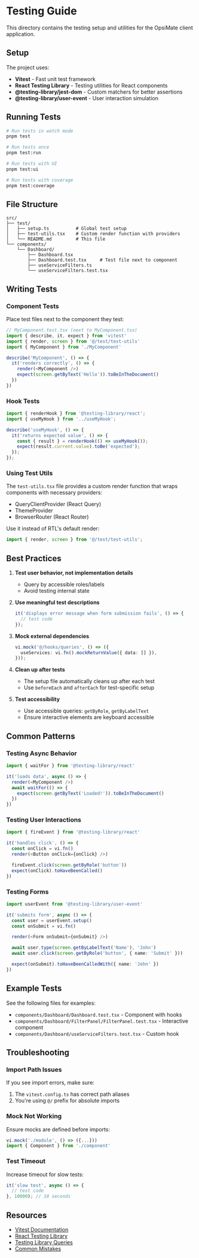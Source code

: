 # Testing Guide

This directory contains the testing setup and utilities for the OpsiMate client application.

## Setup

The project uses:

- **Vitest** - Fast unit test framework
- **React Testing Library** - Testing utilities for React components
- **@testing-library/jest-dom** - Custom matchers for better assertions
- **@testing-library/user-event** - User interaction simulation

## Running Tests

```bash
# Run tests in watch mode
pnpm test

# Run tests once
pnpm test:run

# Run tests with UI
pnpm test:ui

# Run tests with coverage
pnpm test:coverage
```

## File Structure

```
src/
├── test/
│   ├── setup.ts          # Global test setup
│   ├── test-utils.tsx    # Custom render function with providers
│   └── README.md         # This file
└── components/
    └── Dashboard/
        ├── Dashboard.tsx
        ├── Dashboard.test.tsx     # Test file next to component
        ├── useServiceFilters.ts
        └── useServiceFilters.test.tsx
```

## Writing Tests

### Component Tests

Place test files next to the component they test:

```typescript
// MyComponent.test.tsx (next to MyComponent.tsx)
import { describe, it, expect } from 'vitest'
import { render, screen } from '@/test/test-utils'
import { MyComponent } from './MyComponent'

describe('MyComponent', () => {
  it('renders correctly', () => {
    render(<MyComponent />)
    expect(screen.getByText('Hello')).toBeInTheDocument()
  })
})
```

### Hook Tests

```typescript
import { renderHook } from '@testing-library/react';
import { useMyHook } from '../useMyHook';

describe('useMyHook', () => {
  it('returns expected value', () => {
    const { result } = renderHook(() => useMyHook());
    expect(result.current.value).toBe('expected');
  });
});
```

### Using Test Utils

The `test-utils.tsx` file provides a custom render function that wraps components with necessary providers:

- QueryClientProvider (React Query)
- ThemeProvider
- BrowserRouter (React Router)

Use it instead of RTL's default render:

```typescript
import { render, screen } from '@/test/test-utils';
```

## Best Practices

1. **Test user behavior, not implementation details**
   - Query by accessible roles/labels
   - Avoid testing internal state

2. **Use meaningful test descriptions**

   ```typescript
   it('displays error message when form submission fails', () => {
     // test code
   });
   ```

3. **Mock external dependencies**

   ```typescript
   vi.mock('@/hooks/queries', () => ({
     useServices: vi.fn().mockReturnValue({ data: [] }),
   }));
   ```

4. **Clean up after tests**
   - The setup file automatically cleans up after each test
   - Use `beforeEach` and `afterEach` for test-specific setup

5. **Test accessibility**
   - Use accessible queries: `getByRole`, `getByLabelText`
   - Ensure interactive elements are keyboard accessible

## Common Patterns

### Testing Async Behavior

```typescript
import { waitFor } from '@testing-library/react'

it('loads data', async () => {
  render(<MyComponent />)
  await waitFor(() => {
    expect(screen.getByText('Loaded!')).toBeInTheDocument()
  })
})
```

### Testing User Interactions

```typescript
import { fireEvent } from '@testing-library/react'

it('handles click', () => {
  const onClick = vi.fn()
  render(<Button onClick={onClick} />)

  fireEvent.click(screen.getByRole('button'))
  expect(onClick).toHaveBeenCalled()
})
```

### Testing Forms

```typescript
import userEvent from '@testing-library/user-event'

it('submits form', async () => {
  const user = userEvent.setup()
  const onSubmit = vi.fn()

  render(<Form onSubmit={onSubmit} />)

  await user.type(screen.getByLabelText('Name'), 'John')
  await user.click(screen.getByRole('button', { name: 'Submit' }))

  expect(onSubmit).toHaveBeenCalledWith({ name: 'John' })
})
```

## Example Tests

See the following files for examples:

- `components/Dashboard/Dashboard.test.tsx` - Component with hooks
- `components/Dashboard/FilterPanel/FilterPanel.test.tsx` - Interactive component
- `components/Dashboard/useServiceFilters.test.tsx` - Custom hook

## Troubleshooting

### Import Path Issues

If you see import errors, make sure:

1. The `vitest.config.ts` has correct path aliases
2. You're using `@/` prefix for absolute imports

### Mock Not Working

Ensure mocks are defined before imports:

```typescript
vi.mock('./module', () => ({...}))
import { Component } from './component'
```

### Test Timeout

Increase timeout for slow tests:

```typescript
it('slow test', async () => {
  // test code
}, 10000); // 10 seconds
```

## Resources

- [Vitest Documentation](https://vitest.dev/)
- [React Testing Library](https://testing-library.com/react)
- [Testing Library Queries](https://testing-library.com/docs/queries/about)
- [Common Mistakes](https://kentcdodds.com/blog/common-mistakes-with-react-testing-library)
